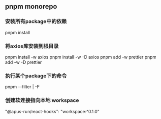 ## pnpm monorepo

### 安装所有package中的依赖
pnpm install 
### 将axios库安装到根目录
pnpm install -w axios
pnpm install -w -D axios
pnpm add -w prettier
pnpm add -w -D prettier

### 执行某个package下的命令
pnpm --filter | -F <name> <command> 

###  创建软连接指向本地 workspace
"@apus-run/react-hooks": "workspace:^0.1.0"